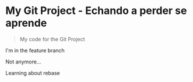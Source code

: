 # My Git Project - Echando a perder se aprende

> My code for the Git Project



I'm in the feature branch  

Not anymore...


Learning about rebase